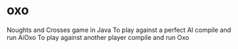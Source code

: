 # oxo
Noughts and Crosses game in Java
To play against a perfect AI compile and run AiOxo
To play against another player compile and run Oxo
